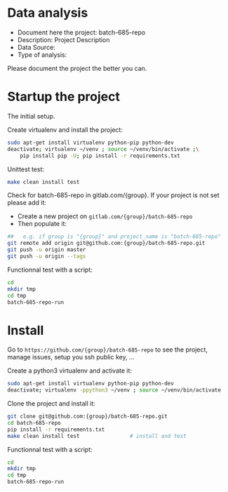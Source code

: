 # Data analysis
- Document here the project: batch-685-repo
- Description: Project Description
- Data Source:
- Type of analysis:

Please document the project the better you can.

# Startup the project

The initial setup.

Create virtualenv and install the project:
```bash
sudo apt-get install virtualenv python-pip python-dev
deactivate; virtualenv ~/venv ; source ~/venv/bin/activate ;\
    pip install pip -U; pip install -r requirements.txt
```

Unittest test:
```bash
make clean install test
```

Check for batch-685-repo in gitlab.com/{group}.
If your project is not set please add it:

- Create a new project on `gitlab.com/{group}/batch-685-repo`
- Then populate it:

```bash
##   e.g. if group is "{group}" and project_name is "batch-685-repo"
git remote add origin git@github.com:{group}/batch-685-repo.git
git push -u origin master
git push -u origin --tags
```

Functionnal test with a script:

```bash
cd
mkdir tmp
cd tmp
batch-685-repo-run
```

# Install

Go to `https://github.com/{group}/batch-685-repo` to see the project, manage issues,
setup you ssh public key, ...

Create a python3 virtualenv and activate it:

```bash
sudo apt-get install virtualenv python-pip python-dev
deactivate; virtualenv -ppython3 ~/venv ; source ~/venv/bin/activate
```

Clone the project and install it:

```bash
git clone git@github.com:{group}/batch-685-repo.git
cd batch-685-repo
pip install -r requirements.txt
make clean install test                # install and test
```
Functionnal test with a script:

```bash
cd
mkdir tmp
cd tmp
batch-685-repo-run
```
